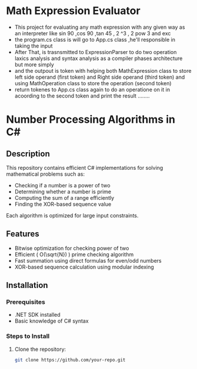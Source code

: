# Math Expression Evaluator
- This project for evaluating any math expression with any given way as an interpreter  like sin 90 ,cos 90 ,tan 45 , 2 ^3 , 2 pow 3 and exc
- the program.cs class is will go to App.cs class ,he'll responsible in taking the input 
- After That, is trasnsmitted to ExpressionParser  to do two operation laxics analysis and  syntax analysis as a compiler phases architecture but more simply 
- and the outpout is token with helping both MathExpression class to store left side operand (first token) and Right side operand (third token) and using MathOperation class to store the operation (second token)
- return  tokenes to App.cs class again to do an operatione on it in acoording to the second token and print the result ........ 

# Number Processing Algorithms in C#

## Description
This repository contains efficient C# implementations for solving mathematical problems such as:
- Checking if a number is a power of two
- Determining whether a number is prime
- Computing the sum of a range efficiently
- Finding the XOR-based sequence value

Each algorithm is optimized for large input constraints.

## Features
- Bitwise optimization for checking power of two
- Efficient \( O(\sqrt{N}) \) prime checking algorithm
- Fast summation using direct formulas for even/odd numbers
- XOR-based sequence calculation using modular indexing

## Installation
### Prerequisites
- .NET SDK installed
- Basic knowledge of C# syntax

### Steps to Install
1. Clone the repository:
   ```sh
   git clone https://github.com/your-repo.git

